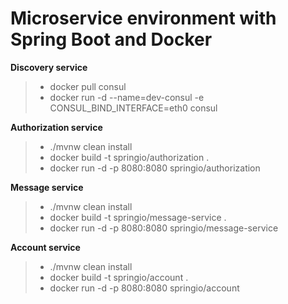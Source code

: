 # **Microservice environment with Spring Boot and Docker**

**Discovery service**
>- docker pull consul
>- docker run -d --name=dev-consul -e CONSUL_BIND_INTERFACE=eth0 consul

**Authorization service**
>- ./mvnw clean install
>- docker build -t springio/authorization .
>- docker run -d -p 8080:8080 springio/authorization

**Message service**
>- ./mvnw clean install
>- docker build -t springio/message-service .
>- docker run -d -p 8080:8080 springio/message-service

**Account service**
>- ./mvnw clean install
>- docker build -t springio/account .
>- docker run -d -p 8080:8080 springio/account



